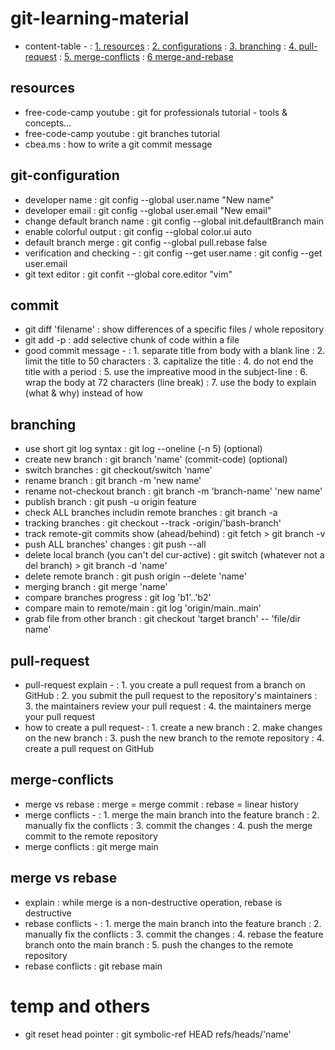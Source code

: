 # git-learning-material
-	content-table				-
								:	[1. resources](#resources)
								:	[2. configurations](#git-configuration)
								:	[3. branching](#branching)
								:	[4. pull-request](#pull-request)
								:	[5. merge-conflicts](#merge-conflicts)
								:	[6 merge-and-rebase](#merge-vs-rebase)
## resources
-	free-code-camp youtube		:	git for professionals tutorial - tools & concepts...
-	free-code-camp youtube		:	git branches tutorial
-	cbea.ms						:	how to write a git commit message

## git-configuration
-	developer name 				:	git config --global user.name "New name"
-	developer email				:	git config --global user.email "New email"
-	change default branch name	:	git config --global init.defaultBranch main
-	enable colorful output		:	git config --global color.ui auto
-	default branch merge		:	git config --global pull.rebase false
-	verification and checking	-
								:	git config --get user.name
								:	git config --get user.email
-	git text editor				:	git confit --global core.editor "vim"

## commit
-	git diff 'filename'			:	show differences of a specific files / whole repository
-	git add -p					:	add selective chunk of code within a file
-	good commit message			-
								:	1.	separate title from body with a blank line
								:	2.	limit the title to 50 characters
								:	3.	capitalize the title
								:	4.	do not end the title with a period
								:	5.	use the impreative mood in the subject-line
								:	6.	wrap the body at 72 characters (line break)
								:	7.	use the body to explain (what & why) instead of how

## branching
-	use short git log syntax	:	git log --oneline (-n 5) (optional)
-	create new branch			:	git branch 'name' (commit-code) (optional)
-	switch branches				:	git checkout/switch 'name'
-	rename branch				:	git branch -m 'new name'
-	rename not-checkout branch	:	git branch -m 'branch-name' 'new name'
-	publish branch				:	git push -u origin feature
-	check ALL branches
	includin remote branches	:	git branch -a
-	tracking branches			:	git checkout --track -origin/'bash-branch'
-	track remote-git commits
	show (ahead/behind)			:	git fetch > git branch -v
-	push ALL branches' changes	:	git push --all
-	delete local branch
	(you can't del cur-active)	:	git switch (whatever not a del branch) > git branch -d 'name'
-	delete remote branch		:	git push origin --delete 'name'
-	merging branch				:	git merge 'name'
-	compare branches progress	:	git log 'b1'..'b2'
-	compare main to remote/main	:	git log 'origin/main..main'
-	grab file from other branch	:	git checkout 'target branch' -- 'file/dir name'

## pull-request
-	pull-request explain		-
								:	1.	you create a pull request from a branch on GitHub
								:	2.	you submit the pull request to the repository's maintainers
								:	3.	the maintainers review your pull request
								:	4.	the maintainers merge your pull request
-	how to create a pull request-
								:	1.	create a new branch
								:	2.	make changes on the new branch
								:	3.	push the new branch to the remote repository
								:	4.	create a pull request on GitHub

## merge-conflicts
-	merge vs rebase				:	merge = merge commit
								:	rebase = linear history
-	merge conflicts				-
								:	1.	merge the main branch into the feature branch
								:	2.	manually fix the conflicts
								:	3.	commit the changes
								:	4.	push the merge commit to the remote repository
-	merge conflicts				:	git merge main

## merge vs rebase
-	explain						:	while merge is a non-destructive operation, rebase is destructive
-	rebase conflicts			-
								:	1.	merge the main branch into the feature branch
								:	2.	manually fix the conflicts
								:	3.	commit the changes
								:	4.	rebase the feature branch onto the main branch
								:	5.	push the changes to the remote repository
-	rebase conflicts			:	git rebase main

# temp and others
-	git reset head pointer 		:	git symbolic-ref HEAD refs/heads/'name'
